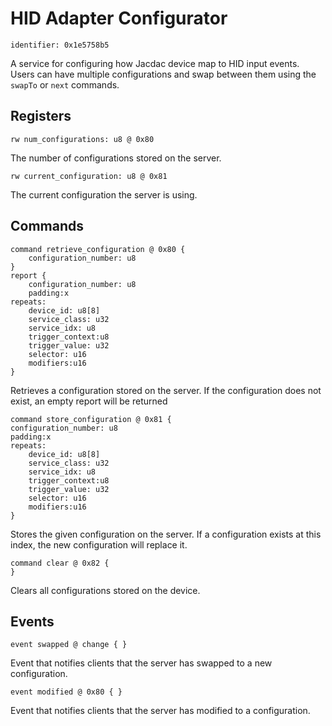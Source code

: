 # HID Adapter Configurator

    identifier: 0x1e5758b5
    
A service for configuring how Jacdac device map to HID input events. Users can have multiple configurations and swap between them using the `swapTo` or `next` commands.

## Registers

    rw num_configurations: u8 @ 0x80
    
The number of configurations stored on the server.

    rw current_configuration: u8 @ 0x81

The current configuration the server is using.

## Commands

    command retrieve_configuration @ 0x80 {
        configuration_number: u8
    }
    report {
        configuration_number: u8
        padding:x
    repeats:
        device_id: u8[8]
        service_class: u32
        service_idx: u8
        trigger_context:u8
        trigger_value: u32
        selector: u16
        modifiers:u16
    }
    
Retrieves a configuration stored on the server. If the configuration does not exist, an empty report will be returned

    command store_configuration @ 0x81 {
    configuration_number: u8
    padding:x
    repeats:
        device_id: u8[8]
        service_class: u32
        service_idx: u8
        trigger_context:u8
        trigger_value: u32
        selector: u16
        modifiers:u16
    }
Stores the given configuration on the server. If a configuration exists at this index, the new configuration will replace it.

    command clear @ 0x82 {
    }
Clears all configurations stored on the device.

## Events

    event swapped @ change { }
    
Event that notifies clients that the server has swapped to a new configuration.

    event modified @ 0x80 { }
    
Event that notifies clients that the server has modified to a configuration.

